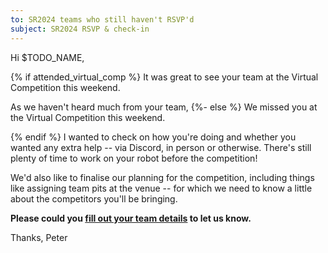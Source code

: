 ```yaml
---
to: SR2024 teams who still haven't RSVP'd
subject: SR2024 RSVP & check-in
---
```


Hi $TODO_NAME,

{% if attended_virtual_comp %}
It was great to see your team at the Virtual Competition this weekend.

As we haven't heard much from your team,
{%- else %}
We missed you at the Virtual Competition this weekend.

{% endif %}
I wanted to check on how you're doing and whether you wanted any extra help -- via Discord, in person or otherwise. There's still plenty of time to work on your robot before the competition!

We'd also like to finalise our planning for the competition, including things like assigning team pits at the venue -- for which we need to know a little about the competitors you'll be bringing.

**Please could you [fill out your team details](https://forms.gle/8YhfdRbfDWP3KKNy8) to let us know.**

Thanks,
Peter
